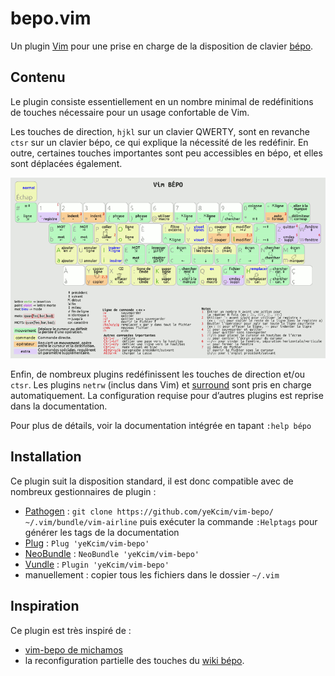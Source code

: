 # bepo.vim

Un plugin [Vim](http://www.vim.org) pour une prise en charge de la disposition de clavier [bépo](http://www.bepo.fr).

## Contenu

Le plugin consiste essentiellement en un nombre minimal de redéfinitions de touches nécessaire pour un usage confortable de Vim.

Les touches de direction, `hjkl` sur un clavier QWERTY, sont en revanche `ctsr` sur un clavier bépo, ce qui explique la nécessité de les redéfinir.
En outre, certaines touches importantes sont peu accessibles en bépo, et elles sont déplacées également.

![vim_0.1.pdf](vim_0.1.gif)

Enfin, de nombreux plugins redéfinissent les touches de direction et/ou `ctsr`.
Les plugins `netrw` (inclus dans Vim) et [surround](https://github.com/tpope/vim-surround/) sont pris en charge automatiquement. La configuration requise pour d’autres plugins est reprise dans la documentation.

Pour plus de détails, voir la documentation intégrée en tapant `:help bépo`

## Installation
Ce plugin suit la disposition standard, il est donc compatible avec de nombreux gestionnaires de plugin :
* [Pathogen](https://github.com/tpope/vim-pathogen) : `git clone https://github.com/yeKcim/vim-bepo/ ~/.vim/bundle/vim-airline` puis exécuter la commande `:Helptags` pour générer les tags de la documentation
* [Plug](https://github.com/junegunn/vim-plug) : `Plug 'yeKcim/vim-bepo'`
* [NeoBundle](https://github.com/Shougo/neobundle.vim) : `NeoBundle 'yeKcim/vim-bepo'`
* [Vundle](https://github.com/gmarik/vundle) : `Plugin 'yeKcim/vim-bepo'`
* manuellement : copier tous les fichiers dans le dossier `~/.vim`

## Inspiration
Ce plugin est très inspiré de :
* [vim-bepo de michamos](https://github.com/michamos/vim-bepo)
* la reconfiguration partielle des touches du [wiki bépo](http://bepo.fr/wiki/Vim#Reconfiguration_partielle_des_touches).
